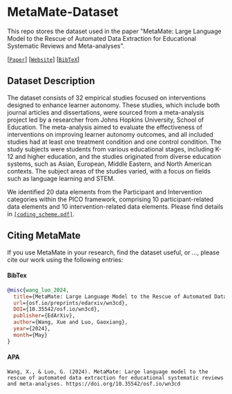 # MetaMate-Dataset
This repo stores the dataset used in the paper "MetaMate: Large Language Model to the Rescue of Automated Data Extraction for Educational Systematic Reviews and Meta-analyses".

[[`Paper`](https://doi.org/10.35542/osf.io/wn3cd)] [[`Website`](https://metamate.online)] [[`BibTeX`](#CitingMetaMate)]

## Dataset Description
The dataset consists of 32 empirical studies focused on interventions designed to enhance learner autonomy. These studies, which include both journal articles and dissertations, were sourced from a meta-analysis project led by a researcher from Johns Hopkins University, School of Education. The meta-analysis aimed to evaluate the effectiveness of interventions on improving learner autonomy outcomes, and all included studies had at least one treatment condition and one control condition. The study subjects were students from various educational stages, including K-12 and higher education, and the studies originated from diverse education systems, such as Asian, European, Middle Eastern, and North American contexts. The subject areas of the studies varied, with a focus on fields such as language learning and STEM.

We identified 20 data elements from the Participant and Intervention categories within the PICO framework, comprising 10 participant-related data elements and 10 intervention-related data elements. Please find details in [`[coding_scheme.pdf]`](coding_scheme.pdf).

## <a name="CitingMetaMate"></a>Citing MetaMate

If you use MetaMate in your research, find the dataset useful, or ..., please cite our work using the following entries:

#### BibTex
```BibTeX
@misc{wang_luo_2024,
  title={MetaMate: Large Language Model to the Rescue of Automated Data Extraction for Educational Systematic Reviews and Meta-analyses},
  url={osf.io/preprints/edarxiv/wn3cd},
  DOI={10.35542/osf.io/wn3cd},
  publisher={EdArXiv},
  author={Wang, Xue and Luo, Gaoxiang},
  year={2024},
  month={May}
}
```

#### APA
```
Wang, X., & Luo, G. (2024). MetaMate: Large language model to the rescue of automated data extraction for educational systematic reviews and meta-analyses. https://doi.org/10.35542/osf.io/wn3cd
```

